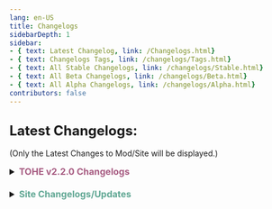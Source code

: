 ```yaml
---
lang: en-US
title: Changelogs
sidebarDepth: 1
sidebar:
- { text: Latest Changelog, link: /Changelogs.html}
- { text: Changelogs Tags, link: /changelogs/Tags.html}
- { text: All Stable Changelogs, link: /changelogs/Stable.html}
- { text: All Beta Changelogs, link: /changelogs/Beta.html}
- { text: All Alpha Changelogs, link: /changelogs/Alpha.html}
contributors: false
---
```


## <font size=5em><b>Latest Changelogs:</b></font><br>
(Only the Latest Changes to Mod/Site will be displayed.)

<font size=3em>
<details>
<summary><b><font color=#a65a80>TOHE v2.2.0 Changelogs</font></b></summary>

<b><font color=#cf4e8f>v2.2.0 Stable Release</font></b>

There are no notes for this yet but there's no point in updating this with alpha builds when it wont get pushed live until a main build.
</details>
<br>
<details>
<summary><b><font color=#5ea692>Site Changelogs/Updates</font></b></summary>

* By [**Pyro**](https://sites.google.com/view/notpyro404)<br>
= <font color=#ece218><b>NOTICE</b></font>: If there are any other issues, or you simply have feedback, open a forum in `#website-feedback`! Thank you!<br>
= <font color=#e08709><b>IMPROVEMENT</b></font>: **Heavy** FAQ Rework. (Sorted into various categories + Includes Installation Guides.)<br>
\- <font color=red><b>REMOVED</b></font>: _Remove Install.md (Refer Above)_<br>
= <font color=#e08709><b>IMPROVEMENT</b></font>: **Heavy** Resources Rework. (Sorted into various categories + Includes User-Submitted Presets + Translations.)<br>
\- <font color=red><b>REMOVED</b></font>: _Remove Presets.md (Refer Above)_<br>
\- <font color=red><b>REMOVED</b></font>: _Remove Translations.md (Refer Above)_<br>
= <font color=#e08709><b>IMPROVEMENT</b></font>: Reformat Causes of Death List on Resources Page (To be Cleaner/Compact)<br>
= <font color=#e08709><b>IMPROVEMENT</b></font>: **Quizmaster Questions + Answers** Displayed on Resources Page (Answers will be hidden by default)<br>
= <font color=#ece218><b>NOTICE</b></font>: Prepared for Coven Faction.<br>
= <font color=#ece218><b>NOTICE</b></font>: Add Unofficial Lore Theory Batches 1 through 7.<br>
= <font color=#e08709><b>IMPROVEMENT</b></font>: Recount all Roles/Addons (Sub-Faction Totals, Faction Totals, & Full Total)<br>
</details>
</font>